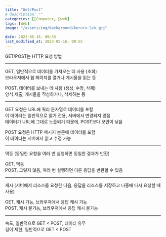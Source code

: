 ```yaml
---
title: "Get/Post"
# description: ""
categories: [💫Computer, 🌚web]
tags: [Web]
image: "/assets/img/background/kururu-lab.jpg"

date: 2023-05-16. 09:55
last_modified_at: 2023-05-16. 09:55
---
```


GET/POST는 HTTP 요청 방법  

---

GET, 일반적으로 데이터를 가져오는 데 사용 (조회)  
브라우저에서 웹 페이지를 열거나 게시물을 읽는 등  

POST, 데이터를 보내는 데 사용 (생성, 수정, 삭제)  
양식 제출, 게시물을 작성하거나, 삭제하는 등  

---

GET 요청은 URL에 쿼리 문자열로 데이터를 포함  
이 데이터는 일반적으로 읽기 전용, 서버에서 변경되지 않음  
데이터가 URL에 그대로 노출되기 때문에, POST보다 보안이 낮음  

POST 요청은 HTTP 메시지 본문에 데이터를 포함  
이 데이터는 서버에서 읽고 수정 가능

---

멱등 (동일한 요청을 여러 번 실행하면 동일한 결과가 반환)  

GET, 멱등  
POST, 그렇지 않음, 여러 번 실행하면 다른 응답을 반환할 수 있음  

---

캐시 (서버에서 리소스를 요청한 다음, 응답을 리소스를 저장하고 나중에 다시 요청할 때 사용)  

GET, 캐시 가능, 브라우저에서 응답 캐시 가능  
POST, 캐시 불가능, 브라우저에서 응답 캐시 불가능  

---

속도, 일반적으로 GET < POST, 데이터 유무  
길이 제한, 일반적으로 GET < POST  

